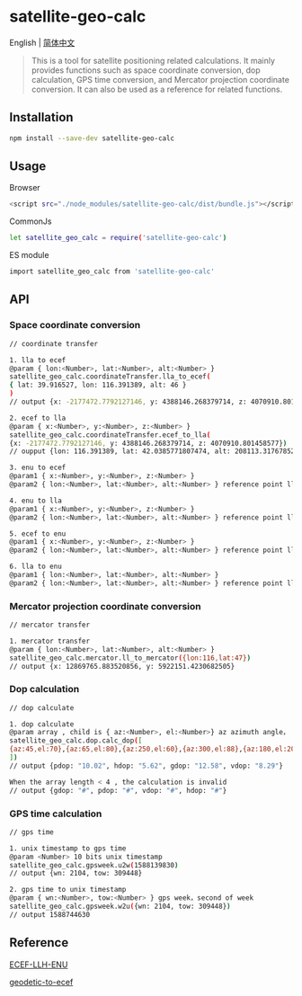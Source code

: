 # satellite-geo-calc

English | [简体中文](./README-zh.md)

> This is a tool for satellite positioning related calculations. It mainly provides functions such as space coordinate conversion, dop calculation, GPS time conversion, and Mercator projection coordinate conversion. It can also be used as a reference for related functions.

## Installation

```bash
npm install --save-dev satellite-geo-calc
```

## Usage

Browser
```bash
<script src="./node_modules/satellite-geo-calc/dist/bundle.js"></script>
```
CommonJs
```bash
let satellite_geo_calc = require('satellite-geo-calc')
```

ES module
```bash
import satellite_geo_calc from 'satellite-geo-calc'
```

## API

### Space coordinate conversion
```bash
// coordinate transfer

1. lla to ecef
@param { lon:<Number>, lat:<Number>, alt:<Number> }
satellite_geo_calc.coordinateTransfer.lla_to_ecef(
{ lat: 39.916527, lon: 116.391389, alt: 46 }
)
// output {x: -2177472.7792127146, y: 4388146.268379714, z: 4070910.801458577}

2. ecef to lla
@param { x:<Number>, y:<Number>, z:<Number> }
satellite_geo_calc.coordinateTransfer.ecef_to_lla(
{x: -2177472.7792127146, y: 4388146.268379714, z: 4070910.801458577})
// oupput {lon: 116.391389, lat: 42.0385771807474, alt: 208113.31767852278}

3. enu to ecef
@param1 { x:<Number>, y:<Number>, z:<Number> }
@param2 { lon:<Number>, lat:<Number>, alt:<Number> } reference point lla

4. enu to lla
@param1 { x:<Number>, y:<Number>, z:<Number> }
@param2 { lon:<Number>, lat:<Number>, alt:<Number> } reference point lla

5. ecef to enu
@param1 { x:<Number>, y:<Number>, z:<Number> }
@param2 { lon:<Number>, lat:<Number>, alt:<Number> } reference point lla

6. lla to enu
@param1 { lon:<Number>, lat:<Number>, alt:<Number> }
@param2 { lon:<Number>, lat:<Number>, alt:<Number> } reference point lla
```

### Mercator projection coordinate conversion
```bash
// mercator transfer

1. mercator transfer
@param { lon:<Number>, lat:<Number>, alt:<Number> }
satellite_geo_calc.mercator.ll_to_mercator({lon:116,lat:47})
// output {x: 12869765.883520856, y: 5922151.4230682505}
```

### Dop calculation
```bash
// dop calculate

1. dop calculate
@param array , child is { az:<Number>, el:<Number>} az azimuth angle， el elevation angle
satellite_geo_calc.dop.calc_dop([
{az:45,el:70},{az:65,el:80},{az:250,el:60},{az:300,el:88},{az:180,el:20}
])
// output {pdop: "10.02", hdop: "5.62", gdop: "12.58", vdop: "8.29"}

When the array length < 4 , the calculation is invalid
// output {gdop: "#", pdop: "#", vdop: "#", hdop: "#"}
```

### GPS time calculation
```bash
// gps time 

1. unix timestamp to gps time
@param <Number> 10 bits unix timestamp
satellite_geo_calc.gpsweek.u2w(1588139830)
// output {wn: 2104, tow: 309448}

2. gps time to unix timestamp
@param { wn:<Number>, tow:<Number> } gps week，second of week
satellite_geo_calc.gpsweek.w2u({wn: 2104, tow: 309448})
// output 1588744630
```

## Reference
[ECEF-LLH-ENU](https://github.com/milkytipo/ECEF-LLH-ENU)

[geodetic-to-ecef](https://github.com/substack/geodetic-to-ecef)
